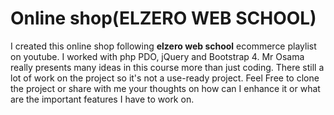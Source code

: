 # Online shop(ELZERO WEB SCHOOL)

I created this online shop following **elzero web school** ecommerce playlist on youtube. I worked with php PDO, jQuery and Bootstrap 4. Mr Osama really presents many ideas in this course more than just coding. There still a lot of work on the project so it's not a use-ready project. Feel Free to clone the project or share with me your thoughts on how can I enhance it or what are the important features I have to work on.
